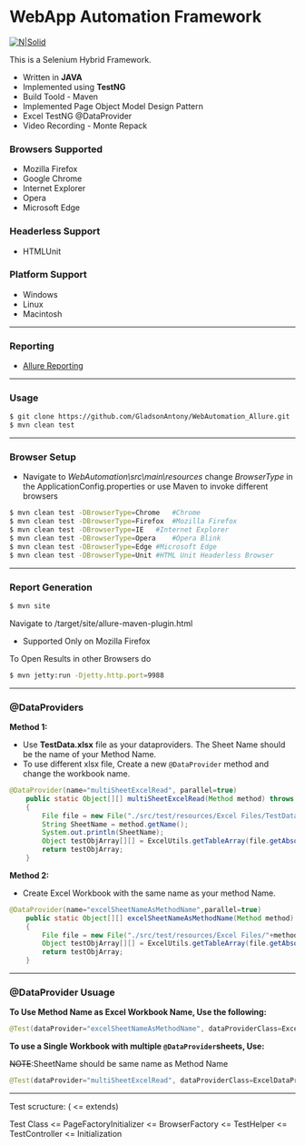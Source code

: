# WebApp Automation Framework

[![N|Solid](http://www.seleniumhq.org/images/selenium-logo.png)](http://www.seleniumhq.org/) 

This is a Selenium Hybrid Framework.
 - Written in **JAVA**
 - Implemented using **TestNG**
 - Build Toold - Maven
 - Implemented Page Object Model Design Pattern
 - Excel TestNG @DataProvider
 - Video Recording - Monte Repack

### Browsers Supported
 - Mozilla Firefox
 - Google Chrome
 - Internet Explorer
 - Opera
 - Microsoft Edge

### Headerless Support
 - HTMLUnit 

### Platform Support
 - Windows
 - Linux
 - Macintosh

---
### Reporting
 - [Allure Reporting](http://allure.qatools.ru/)
 
---
### Usage
```sh
$ git clone https://github.com/GladsonAntony/WebAutomation_Allure.git
$ mvn clean test
```
---
### Browser Setup
 - Navigate to *WebAutomation\src\main\resources* change *BrowserType* in the ApplicationConfig.properties
 or use Maven to invoke different browsers

```sh
$ mvn clean test -DBrowserType=Chrome	#Chrome
$ mvn clean test -DBrowserType=Firefox	#Mozilla Firefox
$ mvn clean test -DBrowserType=IE	#Internet Explorer
$ mvn clean test -DBrowserType=Opera	#Opera Blink
$ mvn clean test -DBrowserType=Edge	#Microsoft Edge
$ mvn clean test -DBrowserType=Unit	#HTML Unit Headerless Browser
```
---
### Report Generation
```sh
$ mvn site
```
Navigate to /target/site/allure-maven-plugin.html
 - Supported Only on Mozilla Firefox
 
To Open Results in other Browsers do
```sh
$ mvn jetty:run -Djetty.http.port=9988
```
---

### @DataProviders

**__Method 1:__** 
 - Use **TestData.xlsx** file as your dataproviders. The Sheet Name should be the name of your Method Name.
 - To use different xlsx file, Create a new `@DataProvider` method and change the workbook name.
```java
@DataProvider(name="multiSheetExcelRead", parallel=true)
	public static Object[][] multiSheetExcelRead(Method method) throws Exception
	{
		File file = new File("./src/test/resources/Excel Files/TestData.xlsx");
		String SheetName = method.getName();
		System.out.println(SheetName);
		Object testObjArray[][] = ExcelUtils.getTableArray(file.getAbsolutePath(), SheetName);
		return testObjArray;
	}
```

**__Method 2:__**
 - Create Excel Workbook with the same name as your method Name.
```java
@DataProvider(name="excelSheetNameAsMethodName",parallel=true)
	public static Object[][] excelSheetNameAsMethodName(Method method) throws Exception
	{
		File file = new File("./src/test/resources/Excel Files/"+method.getName()+".xlsx");
		Object testObjArray[][] = ExcelUtils.getTableArray(file.getAbsolutePath());
		return testObjArray;
	}
 ```
 ---
 
 ### @DataProvider Usuage
 
__To Use Method Name as Excel Workbook Name, Use the following:__
```java
@Test(dataProvider="excelSheetNameAsMethodName", dataProviderClass=ExcelDataProvider.class)
```

__To use a Single Workbook with multiple `@DataProvider`sheets, Use:__

~~NOTE~~:SheetName should be same name as Method Name
```java
@Test(dataProvider="multiSheetExcelRead", dataProviderClass=ExcelDataProvider.class)
```
---------------------------------------------------------------------------------------

Test scructure:  ( <= extends)

Test Class <= PageFactoryInitializer <= BrowserFactory <= TestHelper <= TestController <= Initialization
